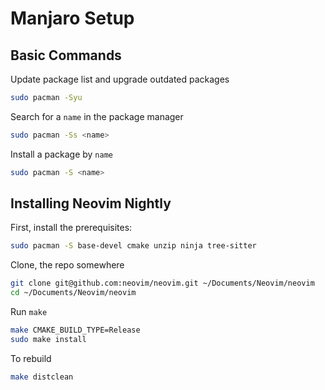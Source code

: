 # Manjaro Setup

## Basic Commands

Update package list and upgrade outdated packages

```sh
sudo pacman -Syu
```

Search for a `name` in the package manager

```sh
sudo pacman -Ss <name>
```

Install a package by `name`

```sh
sudo pacman -S <name>
```

## Installing Neovim Nightly

First, install the prerequisites:

```sh
sudo pacman -S base-devel cmake unzip ninja tree-sitter
```

Clone, the repo somewhere

```sh
git clone git@github.com:neovim/neovim.git ~/Documents/Neovim/neovim
cd ~/Documents/Neovim/neovim
```

Run `make`

```sh
make CMAKE_BUILD_TYPE=Release
sudo make install
```

To rebuild

```sh
make distclean
```
